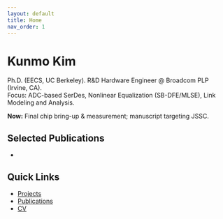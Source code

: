 ```yaml
---
layout: default
title: Home
nav_order: 1
---
```


# Kunmo Kim

Ph.D. (EECS, UC Berkeley). R&D Hardware Engineer @ Broadcom PLP (Irvine, CA).  
Focus: ADC-based SerDes, Nonlinear Equalization (SB-DFE/MLSE), Link Modeling and Analysis.

<div class="note">
<strong>Now:</strong> Final chip bring-up & measurement; manuscript targeting JSSC.
</div>

## Selected Publications
- 

## Quick Links
- [Projects](/projects/)
- [Publications](/publications/)
- [CV](/cv/)
